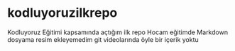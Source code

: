 # kodluyoruzilkrepo
Kodluyoruz Eğitimi kapsamında açtığım ilk repo
Hocam eğitimde Markdown dosyama resim ekleyemedim git videolarında öyle bir içerik yoktu
